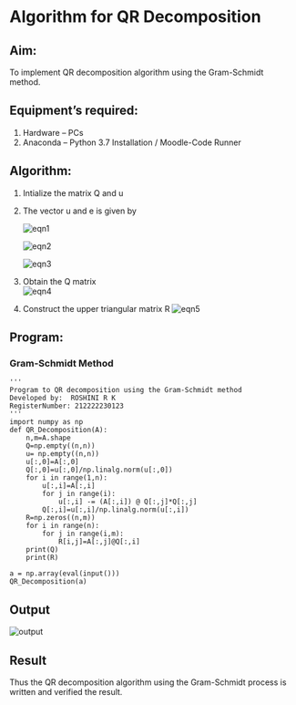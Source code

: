# Algorithm for QR Decomposition
## Aim:
To implement QR decomposition algorithm using the Gram-Schmidt method.
## Equipment’s required:
1.	Hardware – PCs
2.	Anaconda – Python 3.7 Installation / Moodle-Code Runner
## Algorithm:
1.	Intialize the matrix Q and u
2.	The vector u and e is given by

    ![eqn1](./ex4.jpg)

    ![eqn2](./ex6.jpg)

    ![eqn3](./ex3.jpg)

3.	Obtain the Q matrix   
    ![eqn4](./ex1.jpg)
4.	Construct the upper triangular matrix R
    ![eqn5](./ex2.jpg)



## Program:
### Gram-Schmidt Method
```
''' 
Program to QR decomposition using the Gram-Schmidt method
Developed by:  ROSHINI R K
RegisterNumber: 212222230123
'''
import numpy as np
def QR_Decomposition(A):
    n,m=A.shape
    Q=np.empty((n,n))
    u= np.empty((n,n))
    u[:,0]=A[:,0]
    Q[:,0]=u[:,0]/np.linalg.norm(u[:,0])
    for i in range(1,n):
        u[:,i]=A[:,i]
        for j in range(i):
            u[:,i] -= (A[:,i]) @ Q[:,j]*Q[:,j]
        Q[:,i]=u[:,i]/np.linalg.norm(u[:,i])
    R=np.zeros((n,m))
    for i in range(n):
        for j in range(i,m):
            R[i,j]=A[:,j]@Q[:,i]
    print(Q)
    print(R)
    
a = np.array(eval(input()))
QR_Decomposition(a)

```

## Output
![output](https://github.com/roshiniRK/QRdecomposition/assets/118956165/ccddeef7-5552-4ee9-b0e1-11a10bf0e532)


## Result
Thus the QR decomposition algorithm using the Gram-Schmidt process is written and verified the result.

